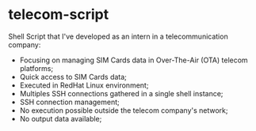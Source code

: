 # telecom-script

Shell Script that I've developed as an intern in a telecommunication company:

- Focusing on managing SIM Cards data in Over-The-Air (OTA) telecom platforms;
- Quick access to SIM Cards data;
- Executed in RedHat Linux environment;
- Multiples SSH connections gathered in a single shell instance;
- SSH connection management;
- No execution possible outside the telecom company's network;
- No output data available;
